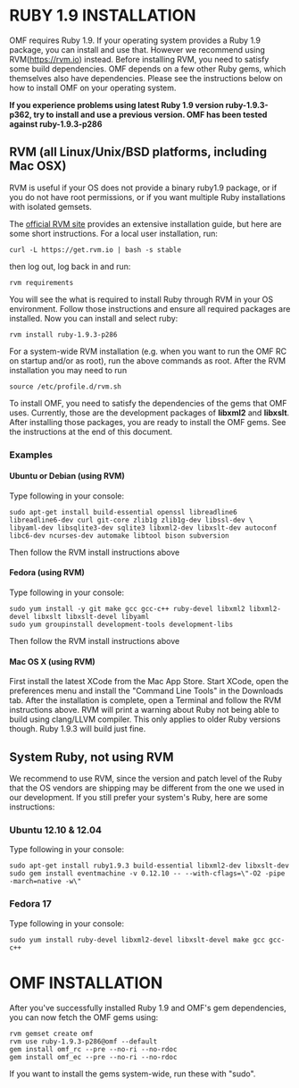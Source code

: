 # RUBY 1.9 INSTALLATION

OMF requires Ruby 1.9. If your operating system provides a Ruby 1.9 package, you can install and use that. However we recommend using RVM(https://rvm.io) instead. Before installing RVM, you need to satisfy some build dependencies. OMF depends on a few other Ruby gems, which themselves also have dependencies. Please see the instructions below on how to install OMF on your operating system.

__If you experience problems using latest Ruby 1.9 version ruby-1.9.3-p362, try to install and use a previous version. OMF has been tested against ruby-1.9.3-p286__

## RVM (all Linux/Unix/BSD platforms, including Mac OSX)

RVM is useful if your OS does not provide a binary ruby1.9 package, or if you do not have root permissions, or if you want multiple Ruby installations with isolated gemsets.

The [official RVM site](https://rvm.io) provides an extensive installation guide, but here are some short instructions. For a local user installation, run:

    curl -L https://get.rvm.io | bash -s stable

then log out, log back in and run:

    rvm requirements

You will see the what is required to install Ruby through RVM in your OS environment. Follow those instructions and ensure all required packages are installed.  Now you can install and select ruby:

    rvm install ruby-1.9.3-p286

For a system-wide RVM installation (e.g. when you want to run the OMF RC on startup and/or as root), run the above commands as root. After the RVM installation you may need to run

    source /etc/profile.d/rvm.sh

To install OMF, you need to satisfy the dependencies of the gems that OMF uses. Currently, those are the development packages of **libxml2** and **libxslt**. After installing those packages, you are ready to install the OMF gems. See the instructions at the end of this document.

### Examples

#### Ubuntu or Debian (using RVM)

Type following in your console:

    sudo apt-get install build-essential openssl libreadline6 libreadline6-dev curl git-core zlib1g zlib1g-dev libssl-dev \
    libyaml-dev libsqlite3-dev sqlite3 libxml2-dev libxslt-dev autoconf libc6-dev ncurses-dev automake libtool bison subversion

Then follow the RVM install instructions above

#### Fedora (using RVM)

Type following in your console:

    sudo yum install -y git make gcc gcc-c++ ruby-devel libxml2 libxml2-devel libxslt libxslt-devel libyaml
    sudo yum groupinstall development-tools development-libs

Then follow the RVM install instructions above

#### Mac OS X (using RVM)

First install the latest XCode from the Mac App Store. Start XCode, open the preferences menu and install the "Command Line Tools" in the Downloads tab. After the installation is complete, open a Terminal and follow the RVM instructions above. RVM will print a warning about Ruby not being able to build using clang/LLVM compiler. This only applies to older Ruby versions though. Ruby 1.9.3 will build just fine.

## System Ruby, not using RVM

We recommend to use RVM, since the version and patch level of the Ruby that the OS vendors are shipping may be different from the one we used in our development. If you still prefer your system's Ruby, here are some instructions:

### Ubuntu 12.10 & 12.04

Type following in your console:

    sudo apt-get install ruby1.9.3 build-essential libxml2-dev libxslt-dev
    sudo gem install eventmachine -v 0.12.10 -- --with-cflags=\"-O2 -pipe -march=native -w\"

### Fedora 17

Type following in your console:

    sudo yum install ruby-devel libxml2-devel libxslt-devel make gcc gcc-c++

# OMF INSTALLATION

After you've successfully installed Ruby 1.9 and OMF's gem dependencies, you can now fetch the OMF gems using:

    rvm gemset create omf
    rvm use ruby-1.9.3-p286@omf --default
    gem install omf_rc --pre --no-ri --no-rdoc
    gem install omf_ec --pre --no-ri --no-rdoc

If you want to install the gems system-wide, run these with "sudo".
